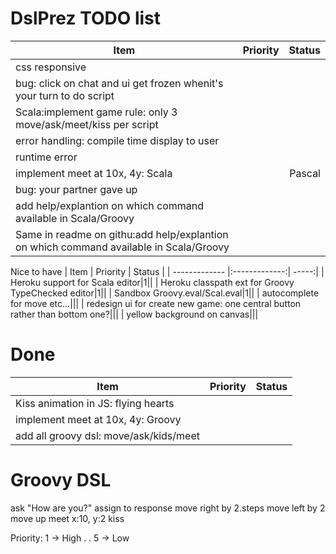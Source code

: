 DslPrez TODO list
=================
| Item        | Priority           | Status  |
| ------------- |:-------------:| -----:|
| css responsive|||
| bug: click on chat and ui get frozen whenit's your turn to do script|||
| Scala:implement game rule: only 3 move/ask/meet/kiss per script|||
| error handling: compile time display to user|||
| runtime error|||
| implement meet at 10x, 4y: Scala||Pascal|
| bug: your partner gave up|||
| add help/explantion on which command available in Scala/Groovy|||
| Same in readme on githu:add help/explantion on which command available in Scala/Groovy|||

Nice to have
| Item        | Priority           | Status  |
| ------------- |:-------------:| -----:|
| Heroku support for Scala editor|1||
| Heroku classpath ext for Groovy TypeChecked editor|1||
| Sandbox Groovy.eval/Scal.eval|1||
| autocomplete for move etc...|||
| redesign ui for create new game: one  central button rather than bottom one?|||
| yellow background on canvas|||

Done
=====
| Item        | Priority           | Status  |
| ------------- |:-------------:| -----:|
| Kiss animation in JS: flying hearts|||
| implement meet at 10x, 4y: Groovy|||
| add all groovy dsl: move/ask/kids/meet|||

Groovy DSL
==========
ask "How are you?" assign to response
move right by 2.steps
move left by 2
move up
meet x:10, y:2
kiss




Priority:
1 -> High
.
.
5 -> Low
